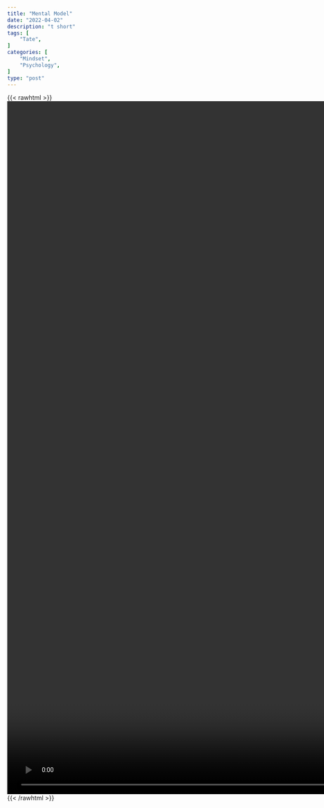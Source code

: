 ```yaml
---
title: "Mental Model"
date: "2022-04-02"
description: "t short"
tags: [
    "Tate",
]
categories: [
    "Mindset",
    "Psychology",
]
type: "post"
---
```

{{< rawhtml >}}
    <video style="height:40vh;width:auto" overflow="hidden" controls>
        <source src="https://clips.dev00ps.com/Tate/MENTAL%20TOUGHNESS%20shorts%20mentaltoughness.mp4" type="video/mp4"> 
    </video>
{{< /rawhtml >}}